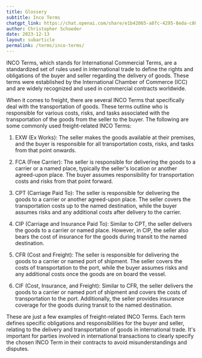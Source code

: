 ```yaml
---
title: Glossery
subtitle: Inco Terms
chatgpt_link: https://chat.openai.com/share/e1b42065-a8fc-4295-8eda-c80e5e50b9e5
author: Christopher Schoeder
date: 2023-12-13
layout: subarticle
permalink: /terms/inco-terms/
---
```


INCO Terms, which stands for International Commercial Terms, are a standardized set of rules used in international trade to define the rights and obligations of the buyer and seller regarding the delivery of goods. These terms were established by the International Chamber of Commerce (ICC) and are widely recognized and used in commercial contracts worldwide.

When it comes to freight, there are several INCO Terms that specifically deal with the transportation of goods. These terms outline who is responsible for various costs, risks, and tasks associated with the transportation of the goods from the seller to the buyer. The following are some commonly used freight-related INCO Terms:

1. EXW (Ex Works): The seller makes the goods available at their premises, and the buyer is responsible for all transportation costs, risks, and tasks from that point onwards.

2. FCA (Free Carrier): The seller is responsible for delivering the goods to a carrier or a named place, typically the seller's location or another agreed-upon place. The buyer assumes responsibility for transportation costs and risks from that point forward.

3. CPT (Carriage Paid To): The seller is responsible for delivering the goods to a carrier or another agreed-upon place. The seller covers the transportation costs up to the named destination, while the buyer assumes risks and any additional costs after delivery to the carrier.

4. CIP (Carriage and Insurance Paid To): Similar to CPT, the seller delivers the goods to a carrier or named place. However, in CIP, the seller also bears the cost of insurance for the goods during transit to the named destination.

5. CFR (Cost and Freight): The seller is responsible for delivering the goods to a carrier or named port of shipment. The seller covers the costs of transportation to the port, while the buyer assumes risks and any additional costs once the goods are on board the vessel.

6. CIF (Cost, Insurance, and Freight): Similar to CFR, the seller delivers the goods to a carrier or named port of shipment and covers the costs of transportation to the port. Additionally, the seller provides insurance coverage for the goods during transit to the named destination.

These are just a few examples of freight-related INCO Terms. Each term defines specific obligations and responsibilities for the buyer and seller, relating to the delivery and transportation of goods in international trade. It's important for parties involved in international transactions to clearly specify the chosen INCO Term in their contracts to avoid misunderstandings and disputes.
